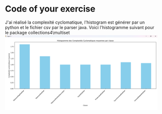 # Code of your exercise


J'ai réalisé la complexité cyclomatique, l'histogram est générer par un python et le fichier csv par le parser java. Voici l'histogramme suivant pour le package collections4\multiset
![alt text](image.png)